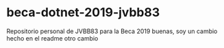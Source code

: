 # beca-dotnet-2019-jvbb83
Repositorio personal de JVBB83 para la Beca 2019
buenas, soy un cambio hecho en el readme
otro cambio